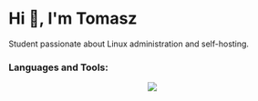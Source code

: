 <h1>Hi 👋, I'm Tomasz</h1>
Student passionate about Linux administration and self-hosting.

<h3 align="left">Languages and Tools:</h3>
<p align="center">
  <a href="https://skillicons.dev">
    <img src="https://skillicons.dev/icons?i=py,go,java,js,html,css,postgres,docker,git,bash,linux,vim" />
  </a>
</p>
